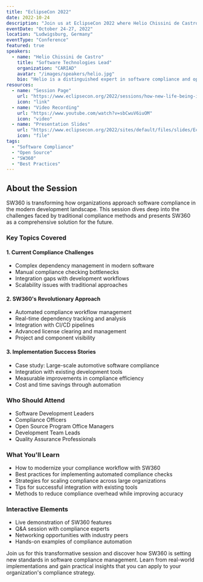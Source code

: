 ```yaml
---
title: "EclipseCon 2022"
date: 2022-10-24
description: "Join us at EclipseCon 2022 where Helio Chissini de Castro presents an innovative approach to modernizing software compliance through SW360. Learn how this powerful tool is revolutionizing the way organizations handle open source compliance, making it more efficient and integrated with modern development workflows."
eventDate: "October 24-27, 2022"
location: "Ludwigsburg, Germany"
eventType: "Conference"
featured: true
speakers:
  - name: "Helio Chissini de Castro"
    title: "Software Technologies Lead"
    organization: "CARIAD"
    avatar: "/images/speakers/helio.jpg"
    bio: "Helio is a distinguished expert in software compliance and open source technologies with over 20 years of experience. At CARIAD, he leads initiatives to modernize software development practices and improve compliance workflows."
resources:
  - name: "Session Page"
    url: "https://www.eclipsecon.org/2022/sessions/how-new-life-being-injected-traditional-compliance-software"
    icon: "link"
  - name: "Video Recording"
    url: "https://www.youtube.com/watch?v=sbCwuV6iuOM"
    icon: "video"
  - name: "Presentation Slides"
    url: "https://www.eclipsecon.org/2022/sites/default/files/slides/EclipseCon2022-SW360.pdf"
    icon: "file"
tags:
  - "Software Compliance"
  - "Open Source"
  - "SW360"
  - "Best Practices"
---
```


## About the Session

SW360 is transforming how organizations approach software compliance in the modern development landscape. This session dives deep into the challenges faced by traditional compliance methods and presents SW360 as a comprehensive solution for the future.

### Key Topics Covered

#### 1. Current Compliance Challenges
- Complex dependency management in modern software
- Manual compliance checking bottlenecks
- Integration gaps with development workflows
- Scalability issues with traditional approaches

#### 2. SW360's Revolutionary Approach
- Automated compliance workflow management
- Real-time dependency tracking and analysis
- Integration with CI/CD pipelines
- Advanced license clearing and management
- Project and component visibility

#### 3. Implementation Success Stories
- Case study: Large-scale automotive software compliance
- Integration with existing development tools
- Measurable improvements in compliance efficiency
- Cost and time savings through automation

### Who Should Attend
- Software Development Leaders
- Compliance Officers
- Open Source Program Office Managers
- Development Team Leads
- Quality Assurance Professionals

### What You'll Learn
- How to modernize your compliance workflow with SW360
- Best practices for implementing automated compliance checks
- Strategies for scaling compliance across large organizations
- Tips for successful integration with existing tools
- Methods to reduce compliance overhead while improving accuracy

### Interactive Elements
- Live demonstration of SW360 features
- Q&A session with compliance experts
- Networking opportunities with industry peers
- Hands-on examples of compliance automation

Join us for this transformative session and discover how SW360 is setting new standards in software compliance management. Learn from real-world implementations and gain practical insights that you can apply to your organization's compliance strategy.

